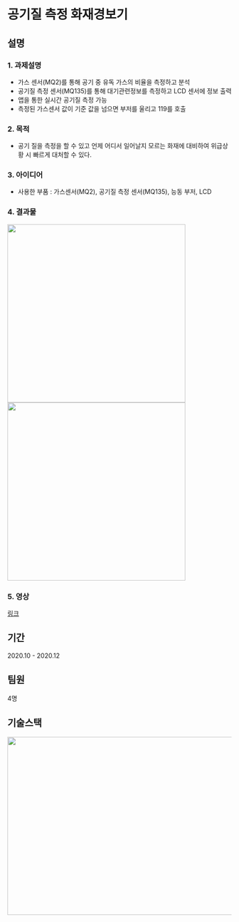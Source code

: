 # 공기질 측정 화재경보기

## 설명
### 1. 과제설명
- 가스 센서(MQ2)를 통해 공기 중 유독 가스의 비율을 측정하고 분석
- 공기질 측정 센서(MQ135)를 통해 대기관련정보를 측정하고 LCD 센서에 정보 출력
- 앱을 통한 실시간 공기질 측정 가능
- 측정된 가스센서 값이 기준 값을 넘으면 부저를 울리고 119를 호출


### 2. 목적
- 공기 질을 측정을 할 수 있고 언제 어디서 일어날지 모르는 화재에 대비하여 위급상황 시 빠르게 대처할 수 있다.


### 3. 아이디어
- 사용한 부품 : 가스센서(MQ2), 공기질 측정 센서(MQ135), 능동 부저, LCD

### 4. 결과물
<img src="https://user-images.githubusercontent.com/64197543/172645337-cd27b1f7-5706-43ba-ab13-56ce57c8a271.jpg" width="400" height="400"/>
<img src="https://user-images.githubusercontent.com/64197543/172645347-d0774471-7a56-4f6f-9d0c-c1a71e9c8442.jpg" width="400" height="400"/>


### 5. 영상
[링크](https://youtu.be/Zu6c-90mwTM)


## 기간
2020.10 - 2020.12

## 팀원
4명

## 기술스택
<img src="https://user-images.githubusercontent.com/64197543/172644110-a2338bf6-4b4b-45bd-a9bd-6808edad7022.png" width="550" height="400"/>

